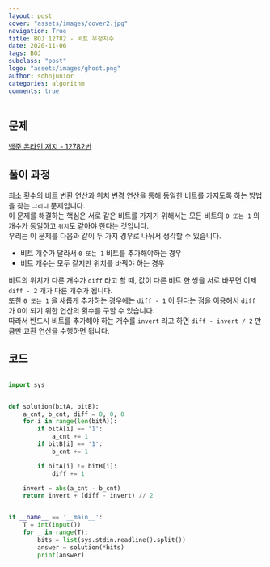 ```yaml
---
layout: post
cover: "assets/images/cover2.jpg"
navigation: True
title: BOJ 12782 - 비트 우정지수
date: 2020-11-06
tags: BOJ
subclass: "post"
logo: "assets/images/ghost.png"
author: sohnjunior
categories: algorithm
comments: true
---
```


## 문제

[백준 온라인 저지 - 12782번](https://www.acmicpc.net/problem/12782)

## 풀이 과정

최소 횟수의 비트 변환 연산과 위치 변경 연산을 통해 동일한 비트를 가지도록 하는 방법을 찾는 `그리디` 문제입니다. <br>
이 문제를 해결하는 핵심은 서로 같은 비트를 가지기 위해서는 모든 비트의 `0 또는 1` 의 개수가 동일하고 `위치`도 같아야 한다는 것입니다. <br>
우리는 이 문제를 다음과 같이 두 가지 경우로 나눠서 생각할 수 있습니다. <br>

- 비트 개수가 달라서 `0 또는 1` 비트를 추가해야하는 경우
- 비트 개수는 모두 같지만 위치를 바꿔야 하는 경우

비트의 위치가 다른 개수가 `diff` 라고 할 때, 값이 다른 비트 한 쌍을 서로 바꾸면 이제 `diff - 2` 개가 다른 개수가 됩니다. <br>
또한 `0 또는 1` 을 새롭게 추가하는 경우에는 `diff - 1` 이 된다는 점을 이용해서 `diff` 가 0이 되기 위한 연산의 횟수를 구할 수 있습니다. <br>
따라서 반드시 비트를 추가해야 하는 개수를 `invert` 라고 하면 `diff - invert / 2` 만큼만 교환 연산을 수행하면 됩니다. <br>

## 코드

```python

import sys


def solution(bitA, bitB):
    a_cnt, b_cnt, diff = 0, 0, 0
    for i in range(len(bitA)):
        if bitA[i] == '1':
            a_cnt += 1
        if bitB[i] == '1':
            b_cnt += 1

        if bitA[i] != bitB[i]:
            diff += 1

    invert = abs(a_cnt - b_cnt)
    return invert + (diff - invert) // 2


if __name__ == '__main__':
    T = int(input())
    for _ in range(T):
        bits = list(sys.stdin.readline().split())
        answer = solution(*bits)
        print(answer)

```
